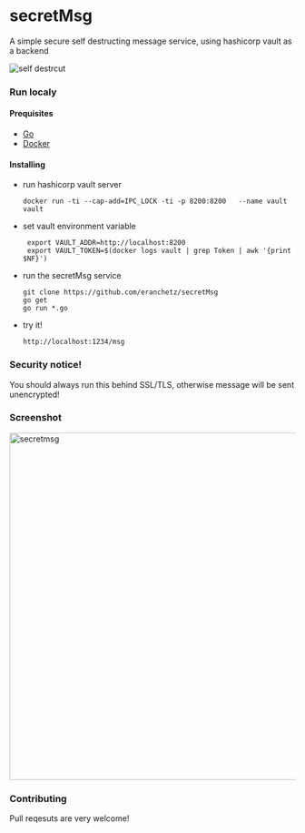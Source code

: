# secretMsg

A simple secure self destructing message service, using hashicorp vault as a backend

![self destrcut](https://media.giphy.com/media/LBlyAAFJ71eMw/giphy.gif)

### Run localy 

#### Prequisites

* [Go](https://golang.org/doc/install)
* [Docker](https://docs.docker.com/engine/installation/)

#### Installing

* run hashicorp vault server 

    ` docker run -ti --cap-add=IPC_LOCK -ti -p 8200:8200   --name vault vault `

* set vault environment variable 

   ```shell 
    export VAULT_ADDR=http://localhost:8200
    export VAULT_TOKEN=$(docker logs vault | grep Token | awk '{print $NF}')
   ```

* run the secretMsg service
  ```shell
  git clone https://github.com/eranchetz/secretMsg
  go get
  go run *.go
	```

* try it!

   `http://localhost:1234/msg`
	
	
### Security notice!
 You should always run this behind SSL/TLS, otherwise message will be sent unencrypted!


### Screenshot

<img width="610" alt="secretmsg" src="https://user-images.githubusercontent.com/357094/29357449-e9268adc-8277-11e7-8fef-b1eabfe62444.png">

### Contributing

Pull reqesuts are very welcome!


